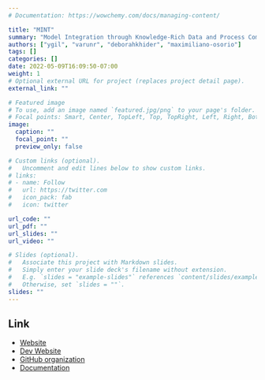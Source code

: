 ```yaml
---
# Documentation: https://wowchemy.com/docs/managing-content/

title: "MINT"
summary: "Model Integration through Knowledge-Rich Data and Process Composition"
authors: ["ygil", "varunr", "deborahkhider", "maximiliano-osorio"]
tags: []
categories: []
date: 2022-05-09T16:09:50-07:00
weight: 1
# Optional external URL for project (replaces project detail page).
external_link: ""

# Featured image
# To use, add an image named `featured.jpg/png` to your page's folder.
# Focal points: Smart, Center, TopLeft, Top, TopRight, Left, Right, BottomLeft, Bottom, BottomRight.
image:
  caption: ""
  focal_point: ""
  preview_only: false

# Custom links (optional).
#   Uncomment and edit lines below to show custom links.
# links:
# - name: Follow
#   url: https://twitter.com
#   icon_pack: fab
#   icon: twitter

url_code: ""
url_pdf: ""
url_slides: ""
url_video: ""

# Slides (optional).
#   Associate this project with Markdown slides.
#   Simply enter your slide deck's filename without extension.
#   E.g. `slides = "example-slides"` references `content/slides/example-slides.md`.
#   Otherwise, set `slides = ""`.
slides: ""
---
```


## Link

- [Website](https://mint.isi.edu)
- [Dev Website](https://dev.mint.isi.edu)
- [GitHub organization](https://github.com/mintproject)
- [Documentation](https://mintproject.readthedocs.io/en/latest/)